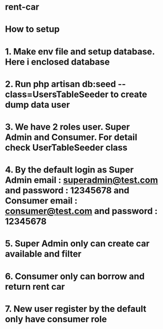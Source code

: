 # rent-car
# How to setup
# 1. Make env file and setup database. Here i enclosed database
# 2. Run php artisan db:seed --class=UsersTableSeeder to create dump data user
# 3. We have 2 roles user. Super Admin and Consumer. For detail check UserTableSeeder class
# 4. By the default login as Super Admin email : superadmin@test.com and password : 12345678 and Consumer email : consumer@test.com and password : 12345678
# 5. Super Admin only can create car available and filter
# 6. Consumer only can borrow and return rent car
# 7. New user register by the default only have consumer role

